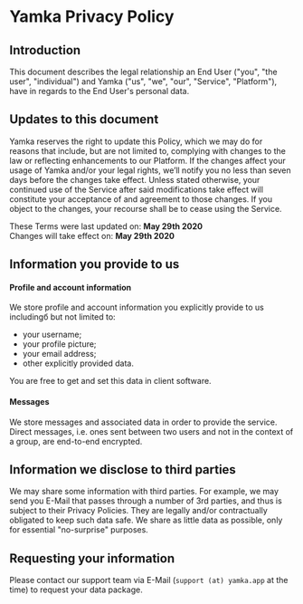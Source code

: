 # Yamka Privacy Policy

## Introduction
This document describes the legal relationship an End User ("you", "the user", "individual") and Yamka ("us", "we", "our", "Service", "Platform"), have in regards to the End User's personal data.

## Updates to this document
Yamka reserves the right to update this Policy, which we may do for reasons that include, but are not limited to, complying with changes to the law or reflecting enhancements to our Platform. If the changes affect your usage of Yamka and/or your legal rights, we’ll notify you no less than seven days before the changes take effect. Unless stated otherwise, your continued use of the Service after said modifications take effect will constitute your acceptance of and agreement to those changes. If you object to the changes, your recourse shall be to cease using the Service.

These Terms were last updated on: **May 29th 2020**\
Changes will take effect on: **May 29th 2020**

## Information you provide to us
#### Profile and account information
We store profile and account information you explicitly provide to us includingб but not limited to:
  - your username;
  - your profile picture;
  - your email address;
  - other explicitly provided data.

You are free to get and set this data in client software.
#### Messages
We store messages and associated data in order to provide the service. Direct messages, i.e. ones sent between two users and not in the context of a group, are end-to-end encrypted.

## Information we disclose to third parties
We may share some information with third parties. For example, we may send you E-Mail that passes through a number of 3rd parties, and thus is subject to their Privacy Policies. They are legally and/or contractually obligated to keep such data safe. We share as little data as possible, only for essential "no-surprise" purposes.

## Requesting your information
Please contact our support team via E-Mail (`support (at) yamka.app` at the time) to request your data package.
